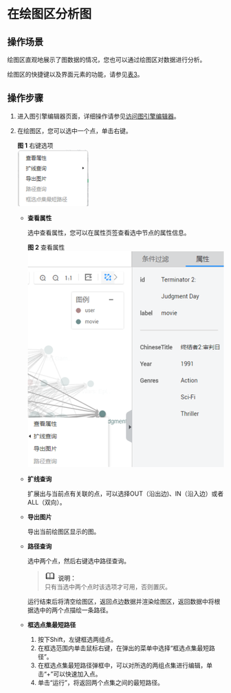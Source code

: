 # 在绘图区分析图<a name="ges_01_0026"></a>

## 操作场景<a name="section10250114316367"></a>

绘图区直观地展示了图数据的情况，您也可以通过绘图区对数据进行分析。

绘图区的快捷键以及界面元素的功能，请参见[表3](编辑器页面介绍.md#table13009775611)。

## 操作步骤<a name="section175453468365"></a>

1.  进入图引擎编辑器页面，详细操作请参见[访问图引擎编辑器](访问图引擎编辑器.md)。
2.  在绘图区，您可以选中一个点，单击右键。

    **图 1**  右键选项<a name="fig134391810135714"></a>  
    ![](figures/右键选项.png "右键选项")

    -   **查看属性**

        选中查看属性，您可以在属性页签查看选中节点的属性信息。

        **图 2**  查看属性<a name="fig04396138598"></a>  
        ![](figures/查看属性.png "查看属性")

    -   **扩线查询**

        扩展出与当前点有关联的点，可以选择OUT（沿出边\)、IN（沿入边）或者ALL（双向）。

    -   **导出图片**

        导出当前绘图区显示的图。

    -   **路径查询**

        选中两个点，然后右键选中路径查询。

        >![](public_sys-resources/icon-note.gif) **说明：**   
        >只有当选中两个点时该选项才可用，否则置灰。  

        运行结束后将清空绘图区，返回点边数据并渲染绘图区，返回数据中将根据选中的两个点描绘一条路径。

    -   **框选点集最短路径**
        1.  按下Shift，左键框选两组点。
        2.  在框选范围内单击鼠标右键，在弹出的菜单中选择“框选点集最短路径”。
        3.  在框选点集最短路径弹框中，可以对所选的两组点集进行编辑，单击“+”可以快速加入点。
        4.  单击“运行”，将返回两个点集之间的最短路径。



